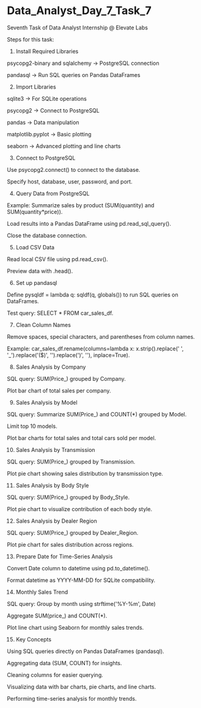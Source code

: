 # Data_Analyst_Day_7_Task_7
Seventh Task of Data Analyst  Internship @ Elevate Labs

Steps for this task:

1. Install Required Libraries

psycopg2-binary and sqlalchemy → PostgreSQL connection

pandasql → Run SQL queries on Pandas DataFrames

2. Import Libraries

sqlite3 → For SQLite operations

psycopg2 → Connect to PostgreSQL

pandas → Data manipulation

matplotlib.pyplot → Basic plotting

seaborn → Advanced plotting and line charts

3. Connect to PostgreSQL

Use psycopg2.connect() to connect to the database.

Specify host, database, user, password, and port.

4. Query Data from PostgreSQL

Example: Summarize sales by product (SUM(quantity) and SUM(quantity*price)).

Load results into a Pandas DataFrame using pd.read_sql_query().

Close the database connection.

5. Load CSV Data

Read local CSV file using pd.read_csv().

Preview data with .head().

6. Set up pandasql

Define pysqldf = lambda q: sqldf(q, globals()) to run SQL queries on DataFrames.

Test query: SELECT * FROM car_sales_df.

7. Clean Column Names

Remove spaces, special characters, and parentheses from column names.

Example: car_sales_df.rename(columns=lambda x: x.strip().replace(' ', '_').replace('($)', '').replace(')', ''), inplace=True).

8. Sales Analysis by Company

SQL query: SUM(Price_) grouped by Company.

Plot bar chart of total sales per company.

9. Sales Analysis by Model

SQL query: Summarize SUM(Price_) and COUNT(*) grouped by Model.

Limit top 10 models.

Plot bar charts for total sales and total cars sold per model.

10. Sales Analysis by Transmission

SQL query: SUM(Price_) grouped by Transmission.

Plot pie chart showing sales distribution by transmission type.

11. Sales Analysis by Body Style

SQL query: SUM(Price_) grouped by Body_Style.

Plot pie chart to visualize contribution of each body style.

12. Sales Analysis by Dealer Region

SQL query: SUM(Price_) grouped by Dealer_Region.

Plot pie chart for sales distribution across regions.

13. Prepare Date for Time-Series Analysis

Convert Date column to datetime using pd.to_datetime().

Format datetime as YYYY-MM-DD for SQLite compatibility.

14. Monthly Sales Trend

SQL query: Group by month using strftime('%Y-%m', Date)

Aggregate SUM(price_) and COUNT(*).

Plot line chart using Seaborn for monthly sales trends.

15. Key Concepts

Using SQL queries directly on Pandas DataFrames (pandasql).

Aggregating data (SUM, COUNT) for insights.

Cleaning columns for easier querying.

Visualizing data with bar charts, pie charts, and line charts.

Performing time-series analysis for monthly trends.
